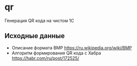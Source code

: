 # qr
Генерация QR кода на чистом 1С

## Исходные данные

* Описание формата BMP https://ru.wikipedia.org/wiki/BMP
* Алгоритм формирования QR кода с Хабра https://habr.com/ru/post/172525/

